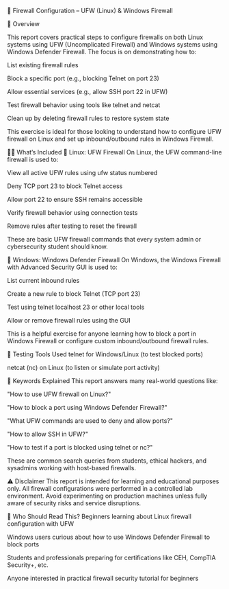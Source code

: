 🔐 Firewall Configuration – UFW (Linux) & Windows Firewall

📘 Overview

This report covers practical steps to configure firewalls on both Linux systems using UFW (Uncomplicated Firewall) and Windows systems using Windows Defender Firewall. The focus is on demonstrating how to:

List existing firewall rules

Block a specific port (e.g., blocking Telnet on port 23)

Allow essential services (e.g., allow SSH port 22 in UFW)

Test firewall behavior using tools like telnet and netcat

Clean up by deleting firewall rules to restore system state

This exercise is ideal for those looking to understand how to configure UFW firewall on Linux and set up inbound/outbound rules in Windows Firewall.

🧑‍💻 What’s Included
🔹 Linux: UFW Firewall
On Linux, the UFW command-line firewall is used to:

View all active UFW rules using ufw status numbered

Deny TCP port 23 to block Telnet access

Allow port 22 to ensure SSH remains accessible

Verify firewall behavior using connection tests

Remove rules after testing to reset the firewall

These are basic UFW firewall commands that every system admin or cybersecurity student should know.

🔹 Windows: Windows Defender Firewall
On Windows, the Windows Firewall with Advanced Security GUI is used to:

List current inbound rules

Create a new rule to block Telnet (TCP port 23)

Test using telnet localhost 23 or other local tools

Allow or remove firewall rules using the GUI

This is a helpful exercise for anyone learning how to block a port in Windows Firewall or configure custom inbound/outbound firewall rules.

🧪 Testing Tools Used
telnet for Windows/Linux (to test blocked ports)

netcat (nc) on Linux (to listen or simulate port activity)

📖 Keywords Explained
This report answers many real-world questions like:

"How to use UFW firewall on Linux?"

"How to block a port using Windows Defender Firewall?"

"What UFW commands are used to deny and allow ports?"

"How to allow SSH in UFW?"

"How to test if a port is blocked using telnet or nc?"

These are common search queries from students, ethical hackers, and sysadmins working with host-based firewalls.

⚠️ Disclaimer
This report is intended for learning and educational purposes only.
All firewall configurations were performed in a controlled lab environment. Avoid experimenting on production machines unless fully aware of security risks and service disruptions.

🏁 Who Should Read This?
Beginners learning about Linux firewall configuration with UFW

Windows users curious about how to use Windows Defender Firewall to block ports

Students and professionals preparing for certifications like CEH, CompTIA Security+, etc.

Anyone interested in practical firewall security tutorial for beginners
